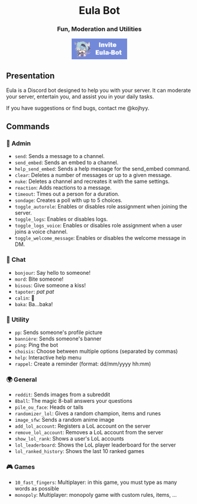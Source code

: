 
<p align="center">
    <img src="./documentation/decoration.png" alt="" height="200" />
</p>

<h1 align="center">Eula Bot</h1>
<h3 align="center">Fun, Moderation and Utilities</h3>

<p  align="center">
    <img src="./documentation/invite-Eula.png" alt="invite Eula-bot" width="150">
</p>



## Presentation
Eula is a Discord bot designed to help you with your server. It can moderate your server, entertain you, and assist you in your daily tasks.

If you have suggestions or find bugs, contact me @kojhyy.

## Commands

### 👑 Admin
- `send`: Sends a message to a channel.
- `send_embed`: Sends an embed to a channel.
- `help_send_embed`: Sends a help message for the send_embed command.
- `clear`: Deletes a number of messages or up to a given message.
- `nuke`: Deletes a channel and recreates it with the same settings.
- `reaction`: Adds reactions to a message.
- `timeout`: Times out a person for a duration.
- `sondage`: Creates a poll with up to 5 choices.
- `toggle_autorole`: Enables or disables role assignment when joining the server.
- `toggle_logs`: Enables or disables logs.
- `toggle_logs_voice`: Enables or disables role assignment when a user joins a voice channel.
- `toggle_welcome_message`: Enables or disables the welcome message in DM.

### 💬 Chat
- `bonjour`: Say hello to someone!
- `mord`: Bite someone!
- `bisous`: Give someone a kiss!
- `tapoter`: *pat pat*
- `calin`: 🤗
- `baka`: Ba...baka!

### 🔧 Utility
- `pp`: Sends someone's profile picture
- `bannière`: Sends someone's banner
- `ping`: Ping the bot
- `choisis`: Choose between multiple options (separated by commas)
- `help`: Interactive help menu
- `rappel`: Create a reminder (format: dd/mm/yyyy hh:mm)

### 🌍 General
- `reddit`: Sends images from a subreddit
- `8ball`: The magic 8-ball answers your questions
- `pile_ou_face`: Heads or tails
- `randomizer_lol`: Gives a random champion, items and runes
- `image_sfw`: Sends a random anime image
- `add_lol_account`: Registers a LoL account on the server
- `remove_lol_account`: Removes a LoL account from the server
- `show_lol_rank`: Shows a user's LoL accounts
- `lol_leaderboard`: Shows the LoL player leaderboard for the server
- `lol_ranked_history`: Shows the last 10 ranked games

### 🎮 Games
- `10_fast_fingers`: Multiplayer: in this game, you must type as many words as possible
- `monopoly`: Multiplayer: monopoly game with custom rules, items, ...
